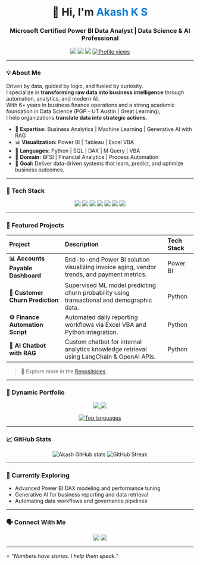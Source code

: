 <!--
README for Akash K S — Data Science & Analytics Professional
-->

<h1 align="center">👋 Hi, I'm <span style="color:#0078D7;">Akash K S</span></h1>
<h3 align="center">Microsoft Certified Power BI Data Analyst | Data Science & AI Professional</h3>

<p align="center">
<a href="https://www.linkedin.com/in/YOUR-LINKEDIN"><img src="https://img.shields.io/badge/LinkedIn-blue?logo=linkedin&logoColor=white" /></a>
<a href="mailto:ksakash9977@gmail.com"><img src="https://img.shields.io/badge/Email-Contact%20Me-orange?logo=gmail&logoColor=white" /></a>
<a href="https://github.com/akhu95"><img src="https://img.shields.io/badge/GitHub-Profile-black?logo=github" /></a>
<a href="#"><img src="https://komarev.com/ghpvc/?username=AkashKS&label=Profile%20views&color=0e75b6&style=flat" alt="Profile views" /></a>
</p>

---

### 💡 About Me
Driven by data, guided by logic, and fueled by curiosity.  
I specialize in **transforming raw data into business intelligence** through automation, analytics, and modern AI.  
With 6+ years in business finance operations and a strong academic foundation in Data Science (PGP – UT Austin | Great Learning),  
I help organizations **translate data into strategic actions**.

- 🎯 **Expertise:** Business Analytics | Machine Learning | Generative AI with RAG  
- 📊 **Visualization:** Power BI | Tableau | Excel VBA  
- 🧠 **Languages:** Python | SQL | DAX | M Query | VBA  
- 🏢 **Domain:** BFSI | Financial Analytics | Process Automation  
- 🚀 **Goal:** Deliver data-driven systems that learn, predict, and optimize business outcomes.

---

### 🧰 Tech Stack
<p align="center">
<img src="https://img.shields.io/badge/PowerBI-F2C811?style=for-the-badge&logo=powerbi&logoColor=black" />
<img src="https://img.shields.io/badge/Tableau-E97627?style=for-the-badge&logo=tableau&logoColor=white" />
<img src="https://img.shields.io/badge/Python-3776AB?style=for-the-badge&logo=python&logoColor=white" />
<img src="https://img.shields.io/badge/SQL-025E8C?style=for-the-badge&logo=postgresql&logoColor=white" />
<img src="https://img.shields.io/badge/Excel%20VBA-217346?style=for-the-badge&logo=microsoft-excel&logoColor=white" />
<img src="https://img.shields.io/badge/Machine%20Learning-102230?style=for-the-badge&logo=scikit-learn&logoColor=orange" />
<img src="https://img.shields.io/badge/GenAI%20%26%20RAG-800080?style=for-the-badge&logo=openai&logoColor=white" />
</p>

---

### 📂 Featured Projects
| Project | Description | Tech Stack |
|:--|:--|:--|
| **📊 Accounts Payable Dashboard** | End-to-end Power BI solution visualizing invoice aging, vendor trends, and payment metrics. | Power BI | SQL | Excel |
| **💬 Customer Churn Prediction** | Supervised ML model predicting churn probability using transactional and demographic data. | Python | Scikit-learn | Matplotlib |
| **⚙️ Finance Automation Script** | Automated daily reporting workflows via Excel VBA and Python integration. | Python | Excel VBA |
| **🧠 AI Chatbot with RAG** | Custom chatbot for internal analytics knowledge retrieval using LangChain & OpenAI APIs. | Python | LangChain | OpenAI |

> 🔗 Explore more in the [Repositories](https://github.com/AkashKS?tab=repositories).

---

### 🧮 Dynamic Portfolio
<p align="center">
  <a href="https://github.com/AkashKS">
    <img src="https://github-readme-stats.vercel.app/api/pin/?username=AkashKS&repo=YOUR_TOP_PROJECT_1&theme=default" />
    <img src="https://github-readme-stats.vercel.app/api/pin/?username=AkashKS&repo=YOUR_TOP_PROJECT_2&theme=default" />
  </a>
</p>

<p align="center">
  <a href="https://github.com/AkashKS">
    <img src="https://github-readme-stats.vercel.app/api/top-langs/?username=AkashKS&layout=compact&theme=default" alt="Top languages" />
  </a>
</p>

---

### 📈 GitHub Stats
<p align="center">
<img src="https://github-readme-stats.vercel.app/api?username=AkashKS&show_icons=true&theme=default&hide_border=true&count_private=true" alt="Akash GitHub stats" />
<img src="https://github-readme-streak-stats.herokuapp.com/?user=AkashKS&theme=default&hide_border=true" alt="GitHub Streak" />
</p>

---

### 🧩 Currently Exploring
- Advanced Power BI DAX modeling and performance tuning  
- Generative AI for business reporting and data retrieval  
- Automating data workflows and governance pipelines  

---

### 🗣 Connect With Me
<p align="center">
<a href="https://www.linkedin.com/in/YOUR-LINKEDIN"><img src="https://img.shields.io/badge/LinkedIn-0077B5?logo=linkedin&logoColor=white" /></a>
<a href="mailto:YOUR-EMAIL"><img src="https://img.shields.io/badge/Email-Me-orange?logo=gmail&logoColor=white" /></a>
</p>

---

⭐ *“Numbers have stories. I help them speak.”*  
